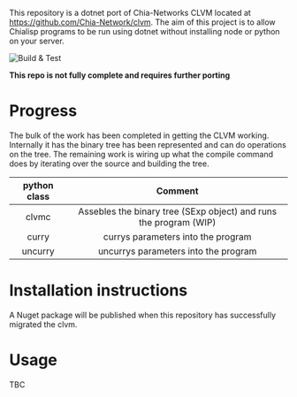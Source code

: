 This repository is a dotnet port of Chia-Networks CLVM located at https://github.com/Chia-Network/clvm. The aim of this project is to allow Chialisp programs to be run using dotnet without installing node or python on your server.

![Build & Test](https://github.com/KevinOnFrontEnd/clvm-dotnet/actions/workflows/build_and_test.yml/badge.svg)

**This repo is not fully complete and requires further porting**

# Progress
The bulk of the work has been completed in getting the CLVM working. Internally it has the binary tree has been represented and can do operations on the tree. The remaining work is wiring up what the compile command does by iterating over the source and building the tree.

| python class | Comment   |
| :---:   | :---: |
| clvmc | Assebles the binary tree (SExp object) and runs the program (WIP) |
| curry   | currys parameters into the program |
| uncurry   | uncurrys parameters into the program |


# Installation instructions
A Nuget package will be published when this repository has successfully migrated the clvm.

# Usage
TBC





